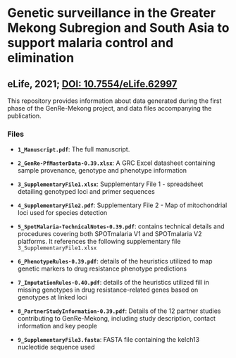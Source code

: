# Genetic surveillance in the Greater Mekong Subregion and South Asia to support malaria control and elimination
## eLife, 2021; <a href="https://elifesciences.org/articles/62997" target="_blank">DOI: 10.7554/eLife.62997</a>

This repository provides information about data generated during the first phase of the GenRe-Mekong project, and data files accompanying the publication.

### Files
- __`1_Manuscript.pdf`__: The full manuscript.
  
- __`2_GenRe-PfMasterData-0.39.xlsx`__: A GRC Excel datasheet containing sample provenance, genotype and phenotype information
  
- __`3_SupplementaryFile1.xlsx`__: Supplementary File 1 - spreadsheet detailing genotyped loci and primer sequences
  
- __`4_SupplementaryFile2.pdf`__: Supplementary File 2 - Map of mitochondrial loci used for species detection
  
- __`5_SpotMalaria-TechnicalNotes-0.39.pdf`__: contains technical details and procedures covering both SPOTmalaria V1 and SPOTmalaria V2 platforms. It references the following supplementary file `3_SupplementaryFile1.xlsx`
  
- __`6_PhenotypeRules-0.39.pdf`__: details of the heuristics utilized to map genetic markers to drug resistance phenotype predictions
  
- __`7_ImputationRules-0.40.pdf`__: details of the heuristics utilized fill in missing genotypes in drug resistance-related genes based on genotypes at linked loci
  
- __`8_PartnerStudyInformation-0.39.pdf`__: Details of the 12 partner studies contributing to GenRe-Mekong, including study description, contact information and key people
  
- __`9_SupplementaryFile3.fasta`__: FASTA file containing the kelch13 nucleotide sequence used
